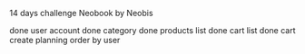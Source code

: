 14 days challenge Neobook by Neobis 

done user account 
done category 
done products list 
done cart list 
done cart create 
planning order by user 
